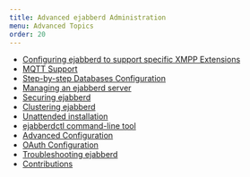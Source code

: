 ```yaml
---
title: Advanced ejabberd Administration
menu: Advanced Topics
order: 20
---
```


- [Configuring ejabberd to support specific XMPP Extensions][11]
- [MQTT Support][16]
- [Step-by-step Databases Configuration][10]
- [Managing an ejabberd server][4]
- [Securing ejabberd][5]
- [Clustering ejabberd][6]
- [Unattended installation][7]
- [ejabberdctl command-line tool][14]
- [Advanced Configuration][12]
- [OAuth Configuration][13]
- [Troubleshooting ejabberd][9]
- [Contributions][15]

[4]:    managing/
[5]:    security/
[6]:    clustering/
[7]:    unattended/
[9]:    troubleshooting/
[10]:   databases/
[11]:   xep/
[12]:   advanced/
[13]:   oauth/
[14]:   /admin/ejabberdctl/
[15]:   /admin/contrib/
[16]:   mqtt/
